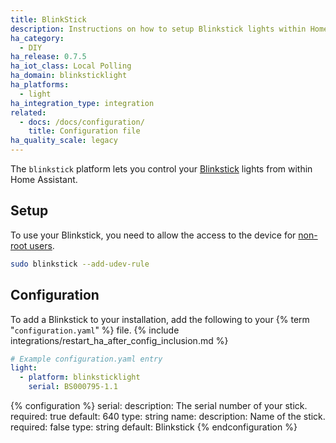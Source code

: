 ```yaml
---
title: BlinkStick
description: Instructions on how to setup Blinkstick lights within Home Assistant.
ha_category:
  - DIY
ha_release: 0.7.5
ha_iot_class: Local Polling
ha_domain: blinksticklight
ha_platforms:
  - light
ha_integration_type: integration
related:
  - docs: /docs/configuration/
    title: Configuration file
ha_quality_scale: legacy
---
```


The `blinkstick` platform lets you control your [Blinkstick](https://www.blinkstick.com/) lights from within Home Assistant.

## Setup

To use your Blinkstick, you need to allow the access to the device for [non-root users](https://github.com/arvydas/blinkstick-python#permission-problems-in-linux-and-mac-os-x).

```bash
sudo blinkstick --add-udev-rule
```

## Configuration

To add a Blinkstick to your installation, add the following to your {% term "`configuration.yaml`" %} file.
{% include integrations/restart_ha_after_config_inclusion.md %}

```yaml
# Example configuration.yaml entry
light:
  - platform: blinksticklight
    serial: BS000795-1.1
```

{% configuration %}
serial:
  description: The serial number of your stick.
  required: true
  default: 640
  type: string
name:
  description: Name of the stick.
  required: false
  type: string
  default: Blinkstick
{% endconfiguration %}
